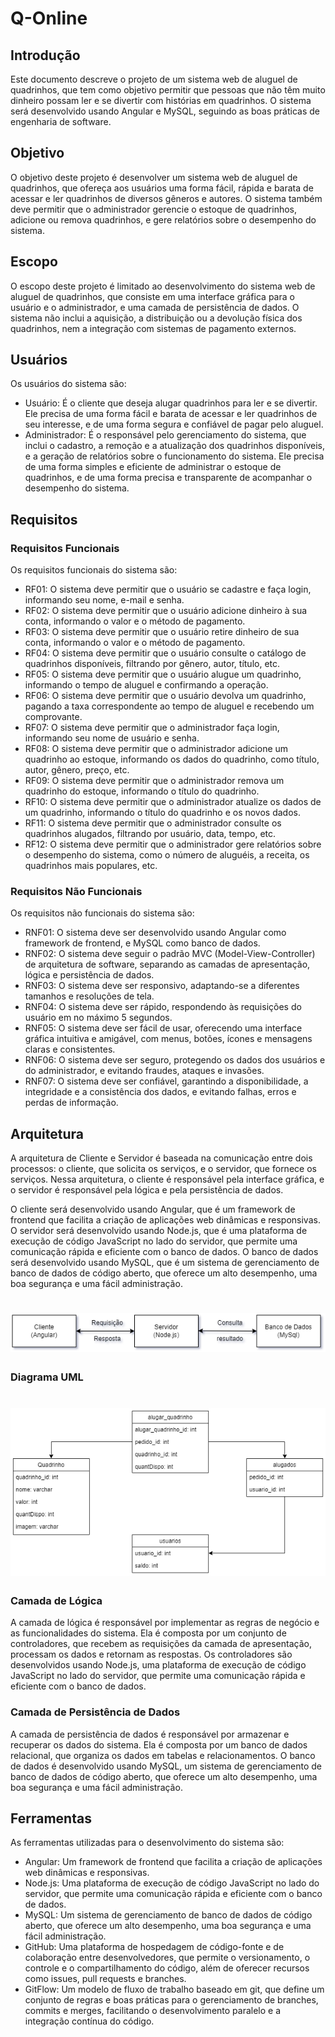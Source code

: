 # Q-Online

## Introdução

Este documento descreve o projeto de um sistema web de aluguel de quadrinhos, que tem como objetivo permitir que pessoas que não têm muito dinheiro possam ler e se divertir com histórias em quadrinhos. O sistema será desenvolvido usando Angular e MySQL, seguindo as boas práticas de engenharia de software.

## Objetivo

O objetivo deste projeto é desenvolver um sistema web de aluguel de quadrinhos, que ofereça aos usuários uma forma fácil, rápida e barata de acessar e ler quadrinhos de diversos gêneros e autores. O sistema também deve permitir que o administrador gerencie o estoque de quadrinhos, adicione ou remova quadrinhos, e gere relatórios sobre o desempenho do sistema.

## Escopo

O escopo deste projeto é limitado ao desenvolvimento do sistema web de aluguel de quadrinhos, que consiste em uma interface gráfica para o usuário e o administrador, e uma camada de persistência de dados. O sistema não inclui a aquisição, a distribuição ou a devolução física dos quadrinhos, nem a integração com sistemas de pagamento externos.

## Usuários

Os usuários do sistema são:

- Usuário: É o cliente que deseja alugar quadrinhos para ler e se divertir. Ele precisa de uma forma fácil e barata de acessar e ler quadrinhos de seu interesse, e de uma forma segura e confiável de pagar pelo aluguel.
- Administrador: É o responsável pelo gerenciamento do sistema, que inclui o cadastro, a remoção e a atualização dos quadrinhos disponíveis, e a geração de relatórios sobre o funcionamento do sistema. Ele precisa de uma forma simples e eficiente de administrar o estoque de quadrinhos, e de uma forma precisa e transparente de acompanhar o desempenho do sistema.

## Requisitos

### Requisitos Funcionais

Os requisitos funcionais do sistema são:

- RF01: O sistema deve permitir que o usuário se cadastre e faça login, informando seu nome, e-mail e senha.
- RF02: O sistema deve permitir que o usuário adicione dinheiro à sua conta, informando o valor e o método de pagamento.
- RF03: O sistema deve permitir que o usuário retire dinheiro de sua conta, informando o valor e o método de pagamento.
- RF04: O sistema deve permitir que o usuário consulte o catálogo de quadrinhos disponíveis, filtrando por gênero, autor, título, etc.
- RF05: O sistema deve permitir que o usuário alugue um quadrinho, informando o tempo de aluguel e confirmando a operação.
- RF06: O sistema deve permitir que o usuário devolva um quadrinho, pagando a taxa correspondente ao tempo de aluguel e recebendo um comprovante.
- RF07: O sistema deve permitir que o administrador faça login, informando seu nome de usuário e senha.
- RF08: O sistema deve permitir que o administrador adicione um quadrinho ao estoque, informando os dados do quadrinho, como título, autor, gênero, preço, etc.
- RF09: O sistema deve permitir que o administrador remova um quadrinho do estoque, informando o título do quadrinho.
- RF10: O sistema deve permitir que o administrador atualize os dados de um quadrinho, informando o título do quadrinho e os novos dados.
- RF11: O sistema deve permitir que o administrador consulte os quadrinhos alugados, filtrando por usuário, data, tempo, etc.
- RF12: O sistema deve permitir que o administrador gere relatórios sobre o desempenho do sistema, como o número de aluguéis, a receita, os quadrinhos mais populares, etc.

### Requisitos Não Funcionais

Os requisitos não funcionais do sistema são:

- RNF01: O sistema deve ser desenvolvido usando Angular como framework de frontend, e MySQL como banco de dados.
- RNF02: O sistema deve seguir o padrão MVC (Model-View-Controller) de arquitetura de software, separando as camadas de apresentação, lógica e persistência de dados.
- RNF03: O sistema deve ser responsivo, adaptando-se a diferentes tamanhos e resoluções de tela.
- RNF04: O sistema deve ser rápido, respondendo às requisições do usuário em no máximo 5 segundos.
- RNF05: O sistema deve ser fácil de usar, oferecendo uma interface gráfica intuitiva e amigável, com menus, botões, ícones e mensagens claras e consistentes.
- RNF06: O sistema deve ser seguro, protegendo os dados dos usuários e do administrador, e evitando fraudes, ataques e invasões.
- RNF07: O sistema deve ser confiável, garantindo a disponibilidade, a integridade e a consistência dos dados, e evitando falhas, erros e perdas de informação.

## Arquitetura

A arquitetura de Cliente e Servidor é baseada na comunicação entre dois processos: o cliente, que solicita os serviços, e o servidor, que fornece os serviços. Nessa arquitetura, o cliente é responsável pela interface gráfica, e o servidor é responsável pela lógica e pela persistência de dados.

O cliente será desenvolvido usando Angular, que é um framework de frontend que facilita a criação de aplicações web dinâmicas e responsivas. O servidor será desenvolvido usando Node.js, que é uma plataforma de execução de código JavaScript no lado do servidor, que permite uma comunicação rápida e eficiente com o banco de dados. O banco de dados será desenvolvido usando MySQL, que é um sistema de gerenciamento de banco de dados de código aberto, que oferece um alto desempenho, uma boa segurança e uma fácil administração.

<h1 align="center">
  <img alt="demonstração" title="#NextLevelWeek" src="img/Arquitetura.png" />
</h1>

### Diagrama UML
<h1 align="center">
  <img alt="demonstração" title="#NextLevelWeek" src="img/Diagrama_UML.png" />
</h1>

### Camada de Lógica

A camada de lógica é responsável por implementar as regras de negócio e as funcionalidades do sistema. Ela é composta por um conjunto de controladores, que recebem as requisições da camada de apresentação, processam os dados e retornam as respostas. Os controladores são desenvolvidos usando Node.js, uma plataforma de execução de código JavaScript no lado do servidor, que permite uma comunicação rápida e eficiente com o banco de dados.

### Camada de Persistência de Dados

A camada de persistência de dados é responsável por armazenar e recuperar os dados do sistema. Ela é composta por um banco de dados relacional, que organiza os dados em tabelas e relacionamentos. O banco de dados é desenvolvido usando MySQL, um sistema de gerenciamento de banco de dados de código aberto, que oferece um alto desempenho, uma boa segurança e uma fácil administração.

## Ferramentas

As ferramentas utilizadas para o desenvolvimento do sistema são:

- Angular: Um framework de frontend que facilita a criação de aplicações web dinâmicas e
responsivas.
- Node.js: Uma plataforma de execução de código JavaScript no lado do servidor, que
permite uma comunicação rápida e eficiente com o banco de dados.
- MySQL: Um sistema de gerenciamento de banco de dados de código aberto, que oferece
um alto desempenho, uma boa segurança e uma fácil administração.
- GitHub: Uma plataforma de hospedagem de código-fonte e de colaboração entre desenvolvedores, que permite o versionamento, o controle e o compartilhamento do código, além de oferecer recursos como issues, pull requests e branches.
- GitFlow: Um modelo de fluxo de trabalho baseado em git, que define um conjunto de regras e boas práticas para o gerenciamento de branches, commits e merges, facilitando o desenvolvimento paralelo e a integração contínua do código.
